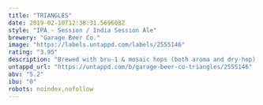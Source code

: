 ```yaml
---
title: "TRIANGLES"
date: 2019-02-10T12:38:31.569608Z
style: "IPA - Session / India Session Ale"
brewery: "Garage Beer Co."
image: "https://labels.untappd.com/labels/2555146"
rating: "3.95"
description: "Brewed with bru-1 & mosaic hops (both aroma and dry-hop) using lallemand new england yeast "
untappd_url: "https://untappd.com/b/garage-beer-co-triangles/2555146"
abv: "5.2"
ibu: "0"
robots: noindex,nofollow
---
```


